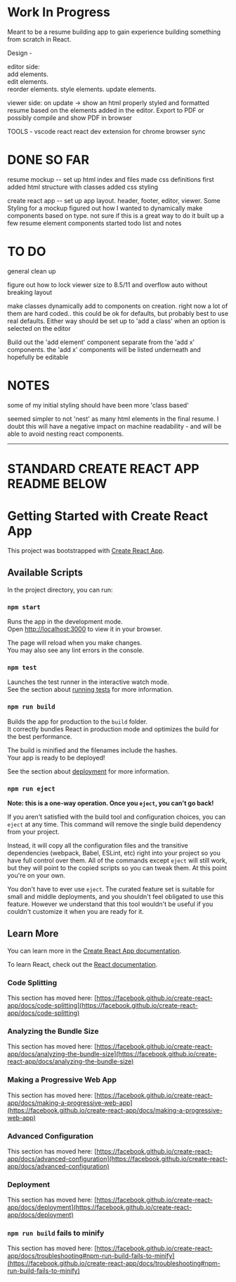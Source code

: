 # Work In Progress

Meant to be a resume building app to gain experience building something from scratch in React.

Design - 

editor side:            
add elements.           
edit elements.                          
reorder elements.
style elements.
update elements.

viewer side:
on update -> show an html properly styled and formatted resume based on the
elements added in the editor. Export to PDF or possibly compile and show PDF in browser

TOOLS - 
vscode
react
react dev extension for chrome
browser sync

# DONE SO FAR

resume mockup --
    set up html index and files
    made css definitions first
    added html structure with classes
    added css styling

create react app --
    set up app layout. header, footer, editor, viewer. Some Styling for a mockup
    figured out how I wanted to dynamically make components based on type. not sure if this is a great way to do it
    built up a few resume element components
    started todo list and notes

# TO DO

general clean up

figure out how to lock viewer size to 8.5/11 and overflow auto without breaking layout

make classes dynamically add to components on creation. right now a lot of them are hard coded.. 
this could be ok for defaults, but probably best to use real defaults. Either way should be set up to 'add a class' 
when an option is selected on the editor

Build out the 'add element' component separate from the 'add x' components. the 'add x' components will be listed underneath and hopefully be editable

# NOTES

some of my initial styling should have been more 'class based'

seemed simpler to not 'nest' as many html elements in the final resume. I doubt this will have a negative impact on 
machine readability - and will be able to avoid nesting react components.

_____________________

# STANDARD CREATE REACT APP README BELOW

# Getting Started with Create React App

This project was bootstrapped with [Create React App](https://github.com/facebook/create-react-app).

## Available Scripts

In the project directory, you can run:

### `npm start`

Runs the app in the development mode.\
Open [http://localhost:3000](http://localhost:3000) to view it in your browser.

The page will reload when you make changes.\
You may also see any lint errors in the console.

### `npm test`

Launches the test runner in the interactive watch mode.\
See the section about [running tests](https://facebook.github.io/create-react-app/docs/running-tests) for more information.

### `npm run build`

Builds the app for production to the `build` folder.\
It correctly bundles React in production mode and optimizes the build for the best performance.

The build is minified and the filenames include the hashes.\
Your app is ready to be deployed!

See the section about [deployment](https://facebook.github.io/create-react-app/docs/deployment) for more information.

### `npm run eject`

**Note: this is a one-way operation. Once you `eject`, you can't go back!**

If you aren't satisfied with the build tool and configuration choices, you can `eject` at any time. This command will remove the single build dependency from your project.

Instead, it will copy all the configuration files and the transitive dependencies (webpack, Babel, ESLint, etc) right into your project so you have full control over them. All of the commands except `eject` will still work, but they will point to the copied scripts so you can tweak them. At this point you're on your own.

You don't have to ever use `eject`. The curated feature set is suitable for small and middle deployments, and you shouldn't feel obligated to use this feature. However we understand that this tool wouldn't be useful if you couldn't customize it when you are ready for it.

## Learn More

You can learn more in the [Create React App documentation](https://facebook.github.io/create-react-app/docs/getting-started).

To learn React, check out the [React documentation](https://reactjs.org/).

### Code Splitting

This section has moved here: [https://facebook.github.io/create-react-app/docs/code-splitting](https://facebook.github.io/create-react-app/docs/code-splitting)

### Analyzing the Bundle Size

This section has moved here: [https://facebook.github.io/create-react-app/docs/analyzing-the-bundle-size](https://facebook.github.io/create-react-app/docs/analyzing-the-bundle-size)

### Making a Progressive Web App

This section has moved here: [https://facebook.github.io/create-react-app/docs/making-a-progressive-web-app](https://facebook.github.io/create-react-app/docs/making-a-progressive-web-app)

### Advanced Configuration

This section has moved here: [https://facebook.github.io/create-react-app/docs/advanced-configuration](https://facebook.github.io/create-react-app/docs/advanced-configuration)

### Deployment

This section has moved here: [https://facebook.github.io/create-react-app/docs/deployment](https://facebook.github.io/create-react-app/docs/deployment)

### `npm run build` fails to minify

This section has moved here: [https://facebook.github.io/create-react-app/docs/troubleshooting#npm-run-build-fails-to-minify](https://facebook.github.io/create-react-app/docs/troubleshooting#npm-run-build-fails-to-minify)
